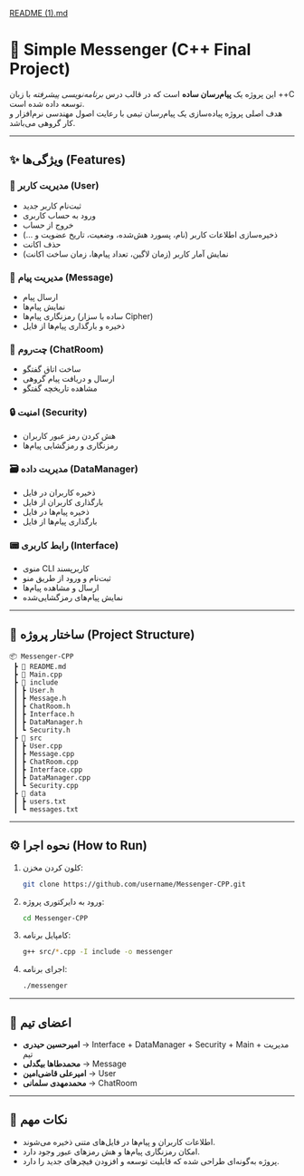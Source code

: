 [README (1).md](https://github.com/user-attachments/files/22299422/README.1.md)
# 📩 Simple Messenger (C++ Final Project)

این پروژه یک **پیام‌رسان ساده** است که در قالب درس *برنامه‌نویسی پیشرفته* با زبان ++C توسعه داده شده است.  
هدف اصلی پروژه پیاده‌سازی یک پیام‌رسان تیمی با رعایت اصول مهندسی نرم‌افزار و کار گروهی می‌باشد.  

---

## ✨ ویژگی‌ها (Features)

### 👤 مدیریت کاربر (User)
- ثبت‌نام کاربر جدید
- ورود به حساب کاربری
- خروج از حساب
- ذخیره‌سازی اطلاعات کاربر (نام، پسورد هش‌شده، وضعیت، تاریخ عضویت و …)
- حذف اکانت  
- نمایش آمار کاربر (زمان لاگین، تعداد پیام‌ها، زمان ساخت اکانت)

### 💬 مدیریت پیام (Message)
- ارسال پیام  
- نمایش پیام‌ها  
- رمزنگاری پیام‌ها (ساده با سزار Cipher)  
- ذخیره و بارگذاری پیام‌ها از فایل  

### 🧵 چت‌روم (ChatRoom)
- ساخت اتاق گفتگو  
- ارسال و دریافت پیام گروهی  
- مشاهده تاریخچه گفتگو  

### 🔒 امنیت (Security)
- هش کردن رمز عبور کاربران  
- رمزنگاری و رمزگشایی پیام‌ها  

### 🗃️ مدیریت داده (DataManager)
- ذخیره کاربران در فایل
- بارگذاری کاربران از فایل
- ذخیره پیام‌ها در فایل
- بارگذاری پیام‌ها از فایل  

### 📟 رابط کاربری (Interface)
- منوی CLI کاربرپسند
- ثبت‌نام و ورود از طریق منو
- ارسال و مشاهده پیام‌ها
- نمایش پیام‌های رمزگشایی‌شده  

---

## 📂 ساختار پروژه (Project Structure)

```
📦 Messenger-CPP
 ┣ 📜 README.md
 ┣ 📜 Main.cpp
 ┣ 📂 include
 ┃ ┣ User.h
 ┃ ┣ Message.h
 ┃ ┣ ChatRoom.h
 ┃ ┣ Interface.h
 ┃ ┣ DataManager.h
 ┃ ┗ Security.h
 ┣ 📂 src
 ┃ ┣ User.cpp
 ┃ ┣ Message.cpp
 ┃ ┣ ChatRoom.cpp
 ┃ ┣ Interface.cpp
 ┃ ┣ DataManager.cpp
 ┃ ┗ Security.cpp
 ┣ 📂 data
 ┃ ┣ users.txt
 ┃ ┗ messages.txt
```

---

## ⚙️ نحوه اجرا (How to Run)

1. کلون کردن مخزن:
   ```bash
   git clone https://github.com/username/Messenger-CPP.git
   ```
2. ورود به دایرکتوری پروژه:
   ```bash
   cd Messenger-CPP
   ```
3. کامپایل برنامه:
   ```bash
   g++ src/*.cpp -I include -o messenger
   ```
4. اجرای برنامه:
   ```bash
   ./messenger
   ```

---

## 👥 اعضای تیم

- **امیرحسین حیدری** → Interface + DataManager + Security + Main + مدیریت تیم  
- **محمدطاها بیگدلی** → Message  
- **امیرعلی قاضی‌امین** → User  
- **محمدمهدی سلمانی** → ChatRoom  

---

## 📌 نکات مهم
- اطلاعات کاربران و پیام‌ها در فایل‌های متنی ذخیره می‌شوند.  
- امکان رمزنگاری پیام‌ها و هش رمزهای عبور وجود دارد.  
- پروژه به‌گونه‌ای طراحی شده که قابلیت توسعه و افزودن فیچرهای جدید را دارد.  
